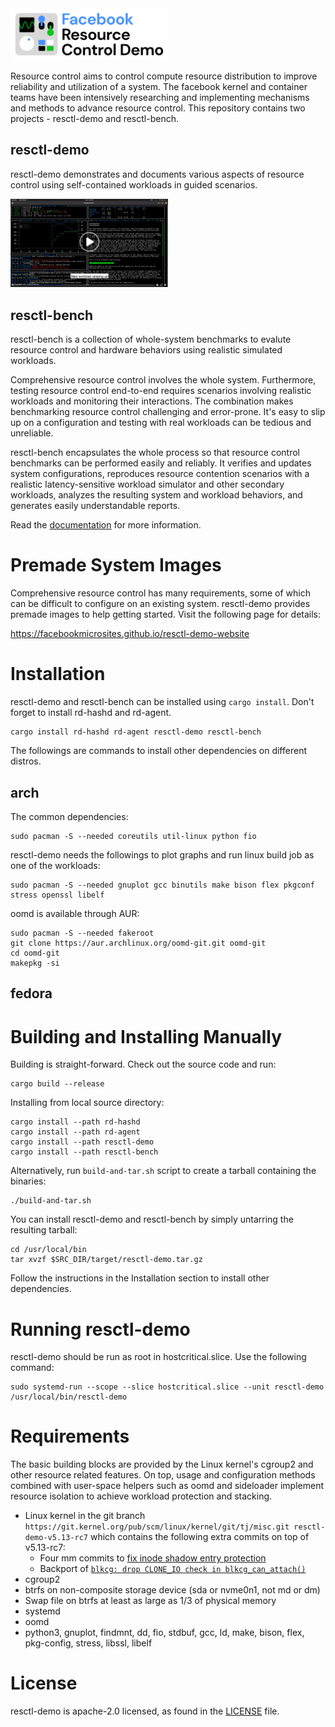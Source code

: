 <img src="img/logo.svg" alt="resctl-demo logo" width="50%"/>

Resource control aims to control compute resource distribution to improve
reliability and utilization of a system. The facebook kernel and container
teams have been intensively researching and implementing mechanisms and
methods to advance resource control. This repository contains two projects -
resctl-demo and resctl-bench.

resctl-demo
-----------

resctl-demo demonstrates and documents various aspects of resource control
using self-contained workloads in guided scenarios.

<a href="https://engineering.fb.com/wp-content/uploads/2020/10/resctl-demoV2.mp4">
  <img src="img/screenshot.png" alt="resctl-demo in action" width="50%">
</a>

resctl-bench
------------

resctl-bench is a collection of whole-system benchmarks to evalute resource
control and hardware behaviors using realistic simulated workloads.

Comprehensive resource control involves the whole system. Furthermore,
testing resource control end-to-end requires scenarios involving realistic
workloads and monitoring their interactions. The combination makes
benchmarking resource control challenging and error-prone. It's easy to slip
up on a configuration and testing with real workloads can be tedious and
unreliable.

resctl-bench encapsulates the whole process so that resource control
benchmarks can be performed easily and reliably. It verifies and updates
system configurations, reproduces resource contention scenarios with a
realistic latency-sensitive workload simulator and other secondary
workloads, analyzes the resulting system and workload behaviors, and
generates easily understandable reports.

Read the [documentation](resctl-bench/README.md) for more information.


Premade System Images
=====================

Comprehensive resource control has many requirements, some of which can be
difficult to configure on an existing system. resctl-demo provides premade
images to help getting started. Visit the following page for details:

  https://facebookmicrosites.github.io/resctl-demo-website


Installation
============

resctl-demo and resctl-bench can be installed using `cargo install`. Don't
forget to install rd-hashd and rd-agent.

```
cargo install rd-hashd rd-agent resctl-demo resctl-bench
```

The followings are commands to install other dependencies on different
distros.


arch
----

The common dependencies:
```
sudo pacman -S --needed coreutils util-linux python fio
```

resctl-demo needs the followings to plot graphs and run linux build job as
one of the workloads:
```
sudo pacman -S --needed gnuplot gcc binutils make bison flex pkgconf stress openssl libelf
```

oomd is available through AUR:
```
sudo pacman -S --needed fakeroot
git clone https://aur.archlinux.org/oomd-git.git oomd-git
cd oomd-git
makepkg -si
```


fedora
------


Building and Installing Manually
================================

Building is straight-forward. Check out the source code and run:

```
cargo build --release
```

Installing from local source directory:

```
cargo install --path rd-hashd
cargo install --path rd-agent
cargo install --path resctl-demo
cargo install --path resctl-bench
```

Alternatively, run `build-and-tar.sh` script to create a tarball containing
the binaries:

```
./build-and-tar.sh
```

You can install resctl-demo and resctl-bench by simply untarring the
resulting tarball:

```
cd /usr/local/bin
tar xvzf $SRC_DIR/target/resctl-demo.tar.gz
```

Follow the instructions in the Installation section to install other
dependencies.


Running resctl-demo
===================

resctl-demo should be run as root in hostcritical.slice. Use the following
command:

```
sudo systemd-run --scope --slice hostcritical.slice --unit resctl-demo /usr/local/bin/resctl-demo
```


Requirements
============

The basic building blocks are provided by the Linux kernel's cgroup2 and other
resource related features. On top, usage and configuration methods combined with
user-space helpers such as oomd and sideloader implement resource isolation to
achieve workload protection and stacking.

* Linux kernel in the git branch
  `https://git.kernel.org/pub/scm/linux/kernel/git/tj/misc.git
  resctl-demo-v5.13-rc7` which contains the following extra commits on top
  of v5.13-rc7:
    * Four mm commits to [fix inode shadow entry
      protection](resctl-bench/doc/shadow-inode.md)
    * Backport of [`blkcg: drop CLONE_IO check in
      blkcg_can_attach()`](https://git.kernel.org/pub/scm/linux/kernel/git/axboe/linux-block.git/commit/?h=for-5.14/block&id=b5f3352e0868611b555e1dcb2e1ffb8e346c519c)
* cgroup2
* btrfs on non-composite storage device (sda or nvme0n1, not md or dm)
* Swap file on btrfs at least as large as 1/3 of physical memory
* systemd
* oomd
* python3, gnuplot, findmnt, dd, fio, stdbuf, gcc, ld, make, bison, flex,
  pkg-config, stress, libssl, libelf


License
=======

resctl-demo is apache-2.0 licensed, as found in the [LICENSE](LICENSE) file.
